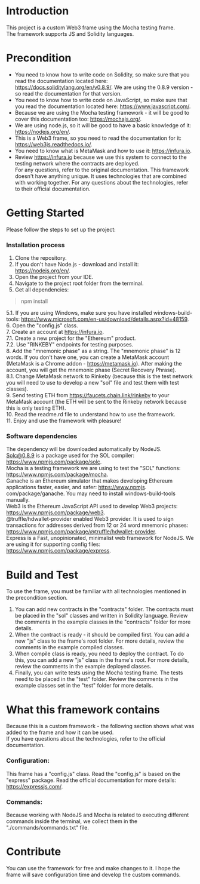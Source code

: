 # Introduction 
This project is a custom Web3 frame using the Mocha testing frame.  
The framework supports JS and Solidity languages.  

# Precondition
* You need to know how to write code on Solidity, so make sure that you read the documentation located here: https://docs.soliditylang.org/en/v0.8.9/. We are using the 0.8.9 version - so read the documentation for that version.  
* You need to know how to write code on JavaScript, so make sure that you read the documentation located here: https://www.javascript.com/.  
* Because we are using the Mocha testing framework - it will be good to cover this documentation too: https://mochajs.org/.  
* We are using node.js, so it will be good to have a basic knowledge of it: https://nodejs.org/en/.  
* This is a Web3 frame, so you need to read the documentation for it: https://web3js.readthedocs.io/.  
* You need to know what is MetaMask and how to use it: https://infura.io.  
* Review https://infura.io because we use this system to connect to the testing network where the contracts are deployed.  
For any questions, refer to the original documentation. This framework doesn't have anything unique. It uses technologies that are combined with working together. For any questions about the technologies, refer to their official documentation.  

# Getting Started
Please follow the steps to set up the project:  
### Installation process
1. Clone the repository.  
2. If you don't have Node.js - download and install it: https://nodejs.org/en/.  
3. Open the project from your IDE.  
4. Navigate to the project root folder from the terminal.  
5. Get all dependencies:  

> npm install
    
   5.1. If you are using Windows, make sure you have installed windows-build-tools: https://www.microsoft.com/en-us/download/details.aspx?id=48159. 
6. Open the "config.js" class.  
7. Create an account at https://infura.io.  
   7.1. Create a new project for the "Ethereum" product.  
   7.2. Use "RINKEBY" endpoints for testing purposes.  
8. Add the "mnemonic phase" as a string. The "mnemonic phase" is 12 words. If you don't have one, you can create a MetaMask account (MetaMask is a Chrome addon - https://metamask.io). After making the account, you will get the mnemonic phase (Secret Recovery Phrase).  
   8.1. Change MetaMask network to Rinkeby (because this is the test network you will need to use to develop a new "sol" file and test them with test classes).  
9. Send testing ETH from https://faucets.chain.link/rinkeby to your MetaMask account (the ETH will be sent to the Rinkeby network because this is only testing ETH).  
10. Read the readme.rd file to understand how to use the framework.  
11. Enjoy and use the framework with pleasure!  

### Software dependencies
The dependency will be downloaded automatically by NodeJS.  
Solc@0.8.9 is a package used for the SOL compiler: https://www.npmjs.com/package/solc.  
Mocha is a testing framework we are using to test the "SOL" functions: https://www.npmjs.com/package/mocha.  
Ganache is an Ethereum simulator that makes developing Ethereum applications faster, easier, and safer: https://www.npmjs. com/package/ganache. You may need to install windows-build-tools manually.  
Web3 is the Ethereum JavaScript API used to develop Web3 projects: https://www.npmjs.com/package/web3.  
@truffle/hdwallet-provider enabled Web3 provider. It is used to sign transactions for addresses derived from 12 or 24 word mnemonic phases: https://www.npmjs.com/package/@truffle/hdwallet-provider.  
Express is a Fast, unopinionated, minimalist web framework for NodeJS. We are using it for supporting config files: https://www.npmjs.com/package/express.  

# Build and Test
To use the frame, you must be familiar with all technologies mentioned in the precondition section.  
1. You can add new contracts in the "contracts" folder. The contracts must be placed in the "sol" classes and written in Solidity language. Review the comments in the example classes in the "contracts" folder for more details.  
2. When the contract is ready - it should be compiled first. You can add a new "js" class to the frame's root folder. For more details, review the comments in the example compiled classes.  
3. When compile class is ready, you need to deploy the contract. To do this, you can add a new "js" class in the frame's root. For more details, review the comments in the example deployed classes.  
4. Finally, you can write tests using the Mocha testing frame. The tests need to be placed in the "test" folder. Review the comments in the example classes set in the "test" folder for more details.  

# What this framework contains
Because this is a custom framework - the following section shows what was added to the frame and how it can be used.  
If you have questions about the technologies, refer to the official documentation.  

### Configuration:
This frame has a "config.js" class. Read the "config.js" is based on the "express" package. Read the official documentation for more details: https://expressjs.com/.  

### Commands:
Because working with NodeJS and Mocha is related to executing different commands inside the terminal, we collect them in the "./commands/commands.txt" file.  

# Contribute
You can use the framework for free and make changes to it. I hope the frame will save configuration time and develop the custom commands.
